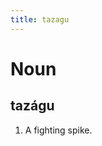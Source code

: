 ```yaml
---
title: tazagu
---
```


Noun
================================

tazágu
----------------

1. A fighting spike.
